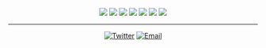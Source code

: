 <!--START_SECTION:colourise-->
<p align=center>
    <img src="https://img.shields.io/badge/-Svelte-424242?style=for-the-badge&logo=svelte"/>
    <img src="https://img.shields.io/badge/-CSS-5c5c5c?style=for-the-badge&logo=css3"/>
    <img src="https://img.shields.io/badge/-JavaScript-424242?style=for-the-badge&logo=javascript"/>
    <img src="https://img.shields.io/badge/-TypeScript-5c5c5c?style=for-the-badge&logo=typescript"/>
    <img src="https://img.shields.io/badge/-Python-424242?style=for-the-badge&logo=python" />
    <img src="https://img.shields.io/badge/-Solidity-5c5c5c?style=for-the-badge&logo=solidity"/>
    <img src="https://img.shields.io/badge/-WebGL-424242?style=for-the-badge&logo=webgl"/>
</p>
<!--END_SECTION:colourise-->

---

<p align="center">
    <a href="https://www.twitter.com/in/badfunc/"><img alt="Twitter" src="https://img.shields.io/badge/Twitter-@badfunc-blue?style=for-the-badge&logo=twitter"></a>
    <a href="mailto:badfunc@protonmail.com"><img alt="Email" src="https://img.shields.io/badge/Email-badfunc@protonmail.com-blue?style=for-the-badge&logo=gmail"></a>
</p>

